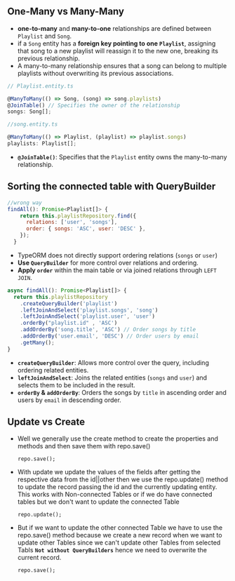 ## One-Many vs Many-Many

- **one-to-many** and **many-to-one** relationships are defined between `Playlist` and `Song`.
- if a `Song` entity has a **foreign key pointing to one `Playlist`**, assigning that song to a new playlist will reassign it to the new one, breaking its previous relationship.
- A many-to-many relationship ensures that a song can belong to multiple playlists without overwriting its previous associations.

```jsx
// Playlist.entity.ts

@ManyToMany(() => Song, (song) => song.playlists)
@JoinTable() // Specifies the owner of the relationship
songs: Song[];
```

```jsx
//song.entity.ts

@ManyToMany(() => Playlist, (playlist) => playlist.songs)
playlists: Playlist[];
```

- **`@JoinTable()`**: Specifies that the `Playlist` entity owns the many-to-many relationship.

## Sorting the connected table with QueryBuilder

```jsx
//wrong way
findAll(): Promise<Playlist[]> {
    return this.playlistRepository.find({
      relations: ['user', 'songs'],
      order: { songs: 'ASC', user: 'DESC' },
    });
  }

```

- TypeORM does not directly support ordering relations (`songs` or `user`)
- **Use `QueryBuilder`** for more control over relations and ordering.
- **Apply `order`** within the main table or via joined relations through `LEFT JOIN`.

```jsx
async findAll(): Promise<Playlist[]> {
  return this.playlistRepository
    .createQueryBuilder('playlist')
    .leftJoinAndSelect('playlist.songs', 'song')
    .leftJoinAndSelect('playlist.user', 'user')
    .orderBy("playlist.id" , 'ASC')
    .addOrderBy('song.title', 'ASC') // Order songs by title
    .addOrderBy('user.email', 'DESC') // Order users by email
    .getMany();
}
```

- **`createQueryBuilder`**: Allows more control over the query, including ordering related entities.
- **`leftJoinAndSelect`**: Joins the related entities (`songs` and `user`) and selects them to be included in the result.
- **`orderBy` & `addOrderBy`**: Orders the songs by `title` in ascending order and users by `email` in descending order.

## Update vs Create

- Well we generally use the create method to create the properties and methods and then save them with repo.save()
  ```tsx
  repo.save();
  ```
- With update we update the values of the fields after getting the respective data from the id||other then we use the repo.update() method to update the record passing the id and the currently updating entity. This works with Non-connected Tables or if we do have connected tables but we don't want to update the connected Table

  ```tsx
  repo.update();
  ```

- But if we want to update the other connected Table we have to use the repo.save() method because we create a new record when we want to update other Tables since we can't update other Tables from selected Tabls **`Not without QueryBuilders`** hence we need to overwrite the current record.
  ```tsx
  repo.save();
  ```
